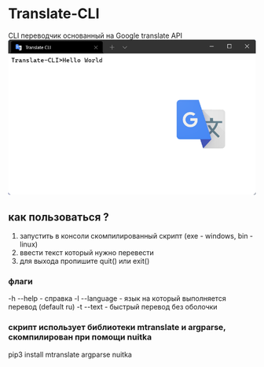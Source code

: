 # Translate-CLI
CLI переводчик основанный на Google translate API
![preview](./preview.png)

## как пользоваться ?
1) запустить в консоли скомпилированный скрипт (exe - windows, bin - linux)
2) ввести текст который нужно перевести 
3) для выхода пропишите quit() или exit()

### флаги 
-h --help - справка
-l --language - язык на который выполняется перевод (default ru)
-t --text - быстрый перевод без оболочки

### скрипт использует библиотеки mtranslate и argparse, скомпилирован при помощи nuitka
pip3 install mtranslate argparse nuitka